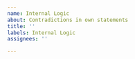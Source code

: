 ```yaml
---
name: Internal Logic
about: Contradictions in own statements
title: ''
labels: Internal Logic
assignees: ''

---
```



